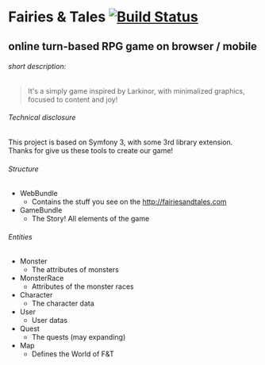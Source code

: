 Fairies & Tales [![Build Status](https://travis-ci.com/Mikopet/fairiesandtales.com.svg?token=k79tkesPyEyn4V1HxT9E&branch=travis)](https://travis-ci.com/Mikopet/fairiesandtales.com)
===================
## online turn-based RPG game on browser / mobile 

###### short description:
> It's a simply game inspired by Larkinor, with minimalized graphics, focused to content and joy!

###### Technical disclosure
This project is based on Symfony 3, with some 3rd library extension. Thanks for give us these tools to create our game!

###### Structure
- WebBundle
  * Contains the stuff you see on the http://fairiesandtales.com 
- GameBundle
  * The Story! All elements of the game

###### Entities
- Monster
  * The attributes of monsters 
- MonsterRace
  * Attributes of the monster races
- Character
  * The character data
- User
  * User datas
- Quest
  * The quests (may expanding)
- Map
  * Defines the World of F&T
